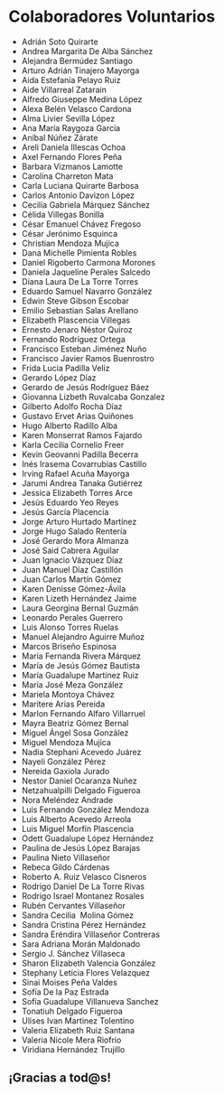 # Colaboradores Voluntarios

* Adrián Soto Quirarte 
* Andrea Margarita De Alba Sánchez
* Alejandra Bermúdez Santiago
* Arturo Adrián Tinajero Mayorga
* Aida Estefanía Pelayo Ruiz
* Aide Villarreal Zatarain
* Alfredo Giuseppe Medina López
* Alexa Belén Velasco Cardona
* Alma Livier Sevilla López
* Ana María Raygoza García
* Aníbal Núñez Zárate 
* Areli Daniela Illescas Ochoa
* Axel Fernando Flores Peña 
* Barbara Vizmanos Lamotte
* Carolina Charreton Mata
* Carla Luciana Quirarte Barbosa
* Carlos Antonio Davizon López
* Cecilia Gabriela Márquez Sánchez
* Célida Villegas Bonilla
* César Emanuel Chávez Fregoso
* César Jerónimo Esquinca
* Christian Mendoza Mujica 
* Dana Michelle Pimienta Robles
* Daniel Rigoberto Carmona Morones
* Daniela Jaqueline Perales Salcedo
* Diana Laura De La Torre Torres
* Eduardo Samuel Navarro González
* Edwin Steve Gibson Escobar
* Emilio Sebastian Salas Arellano 
* Elizabeth Plascencia Villegas
* Ernesto Jenaro Néstor Quiroz
* Fernando Rodríguez Ortega 
* Francisco Esteban Jiménez Nuño
* Francisco Javier Ramos Buenrostro
* Frida Lucia Padilla Veliz
* Gerardo López Díaz
* Gerardo de Jesús Rodríguez Báez
* Giovanna Lizbeth Ruvalcaba Gonzalez
* Gilberto Adolfo Rocha Díaz
* Gustavo Ervet Arias Quiñones
* Hugo Alberto Radillo Alba
* Karen Monserrat Ramos Fajardo
* Karla Cecilia Cornelio Freer
* Kevin Geovanni Padilla Becerra
* Inés Irasema Covarrubias Castillo
* Irving Rafael Acuña Mayorga 
* Jarumi Andrea Tanaka Gutiérrez 
* Jessica Elizabeth Torres Arce
* Jesús Eduardo Yeo Reyes 
* Jesús García Placencia
* Jorge Arturo Hurtado Martínez
* Jorge Hugo Salado Rentería
* José Gerardo Mora Almanza
* José Said Cabrera Aguilar
* Juan Ignacio Vázquez Díaz 
* Juan Manuel Díaz Castillón
* Juan Carlos Martín Gómez
* Karen Denisse Gómez-Ávila
* Karen Lizeth Hernández Jaime
* Laura Georgina Bernal Guzmán
* Leonardo Perales Guerrero
* Luis Alonso Torres Ruelas
* Manuel Alejandro Aguirre Muñoz 
* Marcos Briseño Espinosa
* María Fernanda Rivera Márquez
* María de Jesús Gómez Bautista
* María Guadalupe Martínez Ruiz
* María José Meza González
* Mariela Montoya Chávez
* Maritere Arias Pereida
* Marlon Fernando Alfaro Villarruel
* Mayra Beatriz Gómez Bernal
* Miguel Ángel Sosa González
* Miguel Mendoza Mujica
* Nadia Stephani Acevedo Juárez 
* Nayeli González Pérez
* Nereida Gaxiola Jurado
* Nestor Daniel Ocaranza Nuñez
* Netzahualpilli Delgado Figueroa
* Nora Meléndez Andrade
* Luis Fernando González Mendoza
* Luis Alberto Acevedo Arreola
* Luis Miguel Morfín Plascencia
* Odett Guadalupe López Hernández
* Paulina de Jesús López Barajas
* Paulina Nieto Villaseñor
* Rebeca Gildo Cárdenas
* Roberto A. Ruiz Velasco Cisneros
* Rodrigo Daniel De La Torre Rivas
* Rodrigo Israel Montanez Rosales
* Rubén Cervantes Villaseñor
* Sandra Cecilia  Molina Gómez
* Sandra Cristina Pérez Hernández
* Sandra Eréndira Villaseñor Contreras
* Sara Adriana Morán Maldonado
* Sergio J. Sánchez Villaseca
* Sharon Elizabeth Valencia González
* Stephany Leticia Flores Velazquez
* Sinai Moises Peña Valdes 
* Sofía De la Paz Estrada
* Sofía Guadalupe Villanueva Sanchez
* Tonatiuh Delgado Figueroa
* Ulises Ivan Martinez Tolentino
* Valeria Elizabeth Ruiz Santana
* Valeria Nicole Mera Riofrio
* Viridiana Hernández Trujillo


## ¡Gracias a tod@s!
